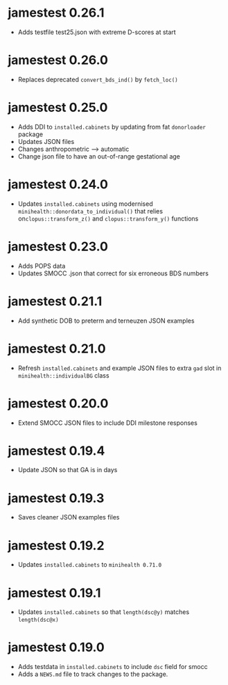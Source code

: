 # jamestest 0.26.1

* Adds testfile test25.json with extreme D-scores at start

# jamestest 0.26.0

* Replaces deprecated `convert_bds_ind()` by `fetch_loc()`

# jamestest 0.25.0

* Adds DDI to `installed.cabinets` by updating from fat `donorloader` package
* Updates JSON files
* Changes anthropometric --> automatic
* Change json file to have an out-of-range gestational age

# jamestest 0.24.0

* Updates `installed.cabinets` using modernised `minihealth::donordata_to_individual()` 
that relies on`clopus::transform_z()` and `clopus::transform_y()` functions 

# jamestest 0.23.0

* Adds POPS data
* Updates SMOCC .json that correct for six erroneous BDS numbers

# jamestest 0.21.1 

* Add synthetic DOB to preterm and terneuzen JSON examples

# jamestest 0.21.0

* Refresh `installed.cabinets` and example JSON files to extra `gad` slot in `minihealth::individualBG` class

# jamestest 0.20.0

* Extend SMOCC JSON files to include DDI milestone responses

# jamestest 0.19.4

* Update JSON so that GA is in days

# jamestest 0.19.3

* Saves cleaner JSON examples files

# jamestest 0.19.2

* Updates `installed.cabinets` to `minihealth 0.71.0`

# jamestest 0.19.1

* Updates `installed.cabinets` so that `length(dsc@y)` matches `length(dsc@x)` 

# jamestest 0.19.0

* Adds testdata in `installed.cabinets` to include `dsc` field for smocc
* Adds a `NEWS.md` file to track changes to the package.
